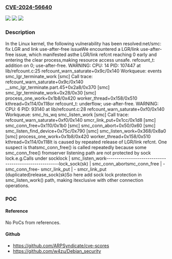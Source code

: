 ### [CVE-2024-56640](https://cve.mitre.org/cgi-bin/cvename.cgi?name=CVE-2024-56640)
![](https://img.shields.io/static/v1?label=Product&message=Linux&color=blue)
![](https://img.shields.io/static/v1?label=Version&message=3b2dec2603d5b06ad3af71c1164ca0b92df3d2a8%3C%20f502a88fdd415647a1f2dc45fac71b9c522a052b%20&color=brighgreen)
![](https://img.shields.io/static/v1?label=Vulnerability&message=n%2Fa&color=brighgreen)

### Description

In the Linux kernel, the following vulnerability has been resolved:net/smc: fix LGR and link use-after-free issueWe encountered a LGR/link use-after-free issue, which manifested asthe LGR/link refcnt reaching 0 early and entering the clear process,making resource access unsafe. refcount_t: addition on 0; use-after-free. WARNING: CPU: 14 PID: 107447 at lib/refcount.c:25 refcount_warn_saturate+0x9c/0x140 Workqueue: events smc_lgr_terminate_work [smc] Call trace:  refcount_warn_saturate+0x9c/0x140  __smc_lgr_terminate.part.45+0x2a8/0x370 [smc]  smc_lgr_terminate_work+0x28/0x30 [smc]  process_one_work+0x1b8/0x420  worker_thread+0x158/0x510  kthread+0x114/0x118or refcount_t: underflow; use-after-free. WARNING: CPU: 6 PID: 93140 at lib/refcount.c:28 refcount_warn_saturate+0xf0/0x140 Workqueue: smc_hs_wq smc_listen_work [smc] Call trace:  refcount_warn_saturate+0xf0/0x140  smcr_link_put+0x1cc/0x1d8 [smc]  smc_conn_free+0x110/0x1b0 [smc]  smc_conn_abort+0x50/0x60 [smc]  smc_listen_find_device+0x75c/0x790 [smc]  smc_listen_work+0x368/0x8a0 [smc]  process_one_work+0x1b8/0x420  worker_thread+0x158/0x510  kthread+0x114/0x118It is caused by repeated release of LGR/link refcnt. One suspect is thatsmc_conn_free() is called repeatedly because some smc_conn_free() fromserver listening path are not protected by sock lock.e.g.Calls under socklock        | smc_listen_work-------------------------------------------------------lock_sock(sk)               | smc_conn_abortsmc_conn_free               | \- smc_conn_free\- smcr_link_put            |    \- smcr_link_put (duplicated)release_sock(sk)So here add sock lock protection in smc_listen_work() path, making itexclusive with other connection operations.

### POC

#### Reference
No PoCs from references.

#### Github
- https://github.com/ARPSyndicate/cve-scores
- https://github.com/w4zu/Debian_security

